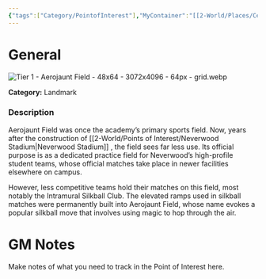 ```yaml
---
{"tags":["Category/PointofInterest"],"MyContainer":"[[2-World/Places/Central Campus.md|Central Campus]]","MyCategory":"Landmark","obsidianUIMode":"preview","image":"Tier 1 - Aerojaunt Field - 48x64 - 3072x4096 - 64px - grid.webp","dg-publish":true,"permalink":"/2-world/points-of-interest/aerojaunt-field/","dgPassFrontmatter":true,"updated":"2025-09-29T14:45:32.000+01:00"}
---
```



# General

![Tier 1 - Aerojaunt Field - 48x64 - 3072x4096 - 64px - grid.webp](/img/user/z_Assets/Maps/Tier%201%20-%20Aerojaunt%20Field%20-%2048x64%20-%203072x4096%20-%2064px%20-%20grid.webp)

**Category:** Landmark

### Description
Aerojaunt Field was once the academy’s primary sports field. Now, years after the construction of [[2-World/Points of Interest/Neverwood Stadium\|Neverwood Stadium]] , the field sees far less use. Its official purpose is as a dedicated practice field for Neverwood’s high-profile student teams, whose official matches take place in newer facilities elsewhere on campus.

However, less competitive teams hold their matches on this field, most notably the Intramural Silkball Club. The elevated ramps used in silkball matches were permanently built into Aerojaunt Field, whose name evokes a popular silkball move that involves using magic to hop through the air.

# GM Notes

Make notes of what you need to track in the Point of Interest here. 

